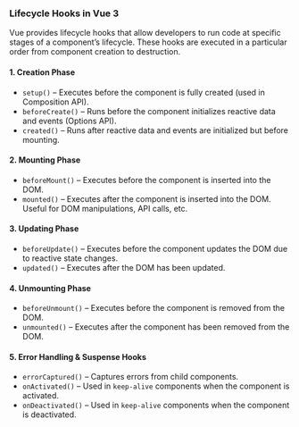 ### **Lifecycle Hooks in Vue 3**

Vue provides lifecycle hooks that allow developers to run code at specific stages of a component’s lifecycle. These hooks are executed in a particular order from component creation to destruction.

#### **1. Creation Phase**

- `setup()` – Executes before the component is fully created (used in Composition API).
- `beforeCreate()` – Runs before the component initializes reactive data and events (Options API).
- `created()` – Runs after reactive data and events are initialized but before mounting.

#### **2. Mounting Phase**

- `beforeMount()` – Executes before the component is inserted into the DOM.
- `mounted()` – Executes after the component is inserted into the DOM. Useful for DOM manipulations, API calls, etc.

#### **3. Updating Phase**

- `beforeUpdate()` – Executes before the component updates the DOM due to reactive state changes.
- `updated()` – Executes after the DOM has been updated.

#### **4. Unmounting Phase**

- `beforeUnmount()` – Executes before the component is removed from the DOM.
- `unmounted()` – Executes after the component has been removed from the DOM.

#### **5. Error Handling & Suspense Hooks**

- `errorCaptured()` – Captures errors from child components.
- `onActivated()` – Used in `keep-alive` components when the component is activated.
- `onDeactivated()` – Used in `keep-alive` components when the component is deactivated.
